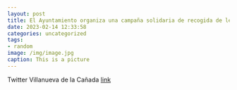 ```yaml
---
layout: post
title: El Ayuntamiento organiza una campaña solidaria de recogida de leche destinada a La Despensa de Cáritas de VillanuevaDeLaCañada....
date: 2023-02-14 12:33:58
categories: uncategorized
tags:
- random
image: /img/image.jpg
caption: This is a picture
---
```

Twitter Villanueva de la Cañada [link](https://twitter.com/AytoVDLCanada/status/1625132993084809216)
